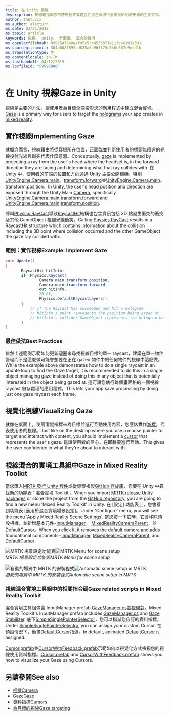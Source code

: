```yaml
---
title: 在 Unity 視線
description: 視線是指向您的應用程式會建立在混合實境中全像投影的使用者的主要方式。
author: thetuvix
ms.author: alexturn
ms.date: 03/21/2018
ms.topic: article
keywords: 視線、 unity、 全像圖、 混合的實境
ms.openlocfilehash: 09915479a9eef95c5ce4533371e113ab6191a331
ms.sourcegitcommit: 384b0087899cd835a3a965f75c6f6c607c9edd1b
ms.translationtype: MT
ms.contentlocale: zh-TW
ms.lasthandoff: 04/12/2019
ms.locfileid: "59597006"
---
```

# <a name="gaze-in-unity"></a><span data-ttu-id="98a8c-104">在 Unity 視線</span><span class="sxs-lookup"><span data-stu-id="98a8c-104">Gaze in Unity</span></span>

<span data-ttu-id="98a8c-105">[視線](gaze.md)是主要的方法，讓使用者為目標[全像投影](hologram.md)您的應用程式中建立[混合實境](mixed-reality.md)。</span><span class="sxs-lookup"><span data-stu-id="98a8c-105">[Gaze](gaze.md) is a primary way for users to target the [holograms](hologram.md) your app creates in [mixed reality](mixed-reality.md).</span></span>

## <a name="implementing-gaze"></a><span data-ttu-id="98a8c-106">實作視線</span><span class="sxs-lookup"><span data-stu-id="98a8c-106">Implementing Gaze</span></span>

<span data-ttu-id="98a8c-107">就概念而言，[視線](gaze.md)藉由將從耳機所在位置，正面臨並判斷使用者的標頭無限遠的光線投射光線與衝突代表什麼意思。</span><span class="sxs-lookup"><span data-stu-id="98a8c-107">Conceptually, [gaze](gaze.md) is implemented by projecting a ray from the user's head where the headset is, in the forward direction they are facing and determining what that ray collides with.</span></span> <span data-ttu-id="98a8c-108">在 Unity 中，使用者的前端的位置和方向透過 Unity 主要公開[相機](camera-in-unity.md)，特別[UnityEngine.Camera.main](http://docs.unity3d.com/ScriptReference/Camera-main.html)。[transform.forward](http://docs.unity3d.com/ScriptReference/Transform-forward.html)並[UnityEngine.Camera.main](http://docs.unity3d.com/ScriptReference/Camera-main.html)。[transform.position](http://docs.unity3d.com/ScriptReference/Transform-position.html)。</span><span class="sxs-lookup"><span data-stu-id="98a8c-108">In Unity, the user's head position and direction are exposed through the Unity Main [Camera](camera-in-unity.md), specifically [UnityEngine.Camera.main](http://docs.unity3d.com/ScriptReference/Camera-main.html).[transform.forward](http://docs.unity3d.com/ScriptReference/Transform-forward.html) and [UnityEngine.Camera.main](http://docs.unity3d.com/ScriptReference/Camera-main.html).[transform.position](http://docs.unity3d.com/ScriptReference/Transform-position.html).</span></span>

<span data-ttu-id="98a8c-109">呼叫[Physics.RayCast](http://docs.unity3d.com/ScriptReference/Physics.Raycast.html)導致[RaycastHit](http://docs.unity3d.com/ScriptReference/RaycastHit.html)結構也包含資訊包括 3D 點發生衝突的衝突及其他 GameObject 視線光線衝突。</span><span class="sxs-lookup"><span data-stu-id="98a8c-109">Calling [Physics.RayCast](http://docs.unity3d.com/ScriptReference/Physics.Raycast.html) results in a [RaycastHit](http://docs.unity3d.com/ScriptReference/RaycastHit.html) structure which contains information about the collision including the 3D point where collision occurred and the other GameObject the gaze ray collided with.</span></span>

### <a name="example-implement-gaze"></a><span data-ttu-id="98a8c-110">範例：實作視線</span><span class="sxs-lookup"><span data-stu-id="98a8c-110">Example: Implement Gaze</span></span>

```cs
void Update()
{
       RaycastHit hitInfo;
       if (Physics.Raycast(
               Camera.main.transform.position,
               Camera.main.transform.forward,
               out hitInfo,
               20.0f,
               Physics.DefaultRaycastLayers))
       {
           // If the Raycast has succeeded and hit a hologram
           // hitInfo's point represents the position being gazed at
           // hitInfo's collider GameObject represents the hologram being gazed at
       }
}
```

### <a name="best-practices"></a><span data-ttu-id="98a8c-111">最佳做法</span><span class="sxs-lookup"><span data-stu-id="98a8c-111">Best Practices</span></span>

<span data-ttu-id="98a8c-112">雖然上述範例示範如何更新迴圈來尋找視線目標的單一 raycast，建議在單一物件管理而不是這麼做可能會想要在正在 gazed 物件中的任何物件的視線中這麼做。</span><span class="sxs-lookup"><span data-stu-id="98a8c-112">While the example above demonstrates how to do a single raycast in an update loop to find the Gaze target, it is recommended to do this in a single object managing gaze instead of doing this in any object that is potentially interested in the object being gazed at.</span></span> <span data-ttu-id="98a8c-113">這可讓您執行每個畫面格的一個視線 raycast 儲存處理的應用程式。</span><span class="sxs-lookup"><span data-stu-id="98a8c-113">This lets your app save processing by doing just one gaze raycast each frame.</span></span>

## <a name="visualizing-gaze"></a><span data-ttu-id="98a8c-114">視覺化視線</span><span class="sxs-lookup"><span data-stu-id="98a8c-114">Visualizing Gaze</span></span>

<span data-ttu-id="98a8c-115">就像在桌面上，使用滑鼠指標來為目標並進行互動使用內容，您應該實作[游標](cursors.md)，代表使用者的視線。</span><span class="sxs-lookup"><span data-stu-id="98a8c-115">Just like on the desktop where you use a mouse pointer to target and interact with content, you should implement a [cursor](cursors.md) that represents the user's gaze.</span></span> <span data-ttu-id="98a8c-116">這讓使用者的信心，在即將要進行互動。</span><span class="sxs-lookup"><span data-stu-id="98a8c-116">This gives the user confidence in what they're about to interact with.</span></span>

## <a name="gaze-in-mixed-reality-toolkit"></a><span data-ttu-id="98a8c-117">視線混合的實境工具組中</span><span class="sxs-lookup"><span data-stu-id="98a8c-117">Gaze in Mixed Reality Toolkit</span></span>
<span data-ttu-id="98a8c-118">當您匯入[MRTK 發行 Unity 套件](https://github.com/Microsoft/MixedRealityToolkit-Unity/releases)或從專案複製[GitHub 存放庫](https://github.com/Microsoft/MixedRealityToolkit-Unity)，您要在 Unity 中尋找新的功能表 ' 混合實境 Toolkit'。</span><span class="sxs-lookup"><span data-stu-id="98a8c-118">When you import [MRTK release Unity packages](https://github.com/Microsoft/MixedRealityToolkit-Unity/releases) or clone the project from the [GitHub repository](https://github.com/Microsoft/MixedRealityToolkit-Unity), you are going to find a new menu 'Mixed Reality Toolkit' in Unity.</span></span> <span data-ttu-id="98a8c-119">在 [設定] 功能表上，您會看到功能表 [適用於混合實境場景設定]。</span><span class="sxs-lookup"><span data-stu-id="98a8c-119">Under 'Configure' menu, you will see the menu 'Apply Mixed Reality Scene Settings'.</span></span> <span data-ttu-id="98a8c-120">當您按一下它時，它會移除預設相機，並新增基本元件- [InputManager](https://github.com/Microsoft/MixedRealityToolkit-Unity/blob/htk_release/Assets/HoloToolkit/Input/Prefabs/InputManager.prefab)， [MixedRealityCameraParent](https://github.com/Microsoft/MixedRealityToolkit-Unity/blob/htk_release/Assets/HoloToolkit/Input/Prefabs/MixedRealityCameraParent.prefab)，並[DefaultCursor](https://github.com/Microsoft/MixedRealityToolkit-Unity/blob/htk_release/Assets/HoloToolkit/Input/Prefabs/Cursor/DefaultCursor.prefab)。</span><span class="sxs-lookup"><span data-stu-id="98a8c-120">When you click it, it removes the default camera and adds foundational components - [InputManager](https://github.com/Microsoft/MixedRealityToolkit-Unity/blob/htk_release/Assets/HoloToolkit/Input/Prefabs/InputManager.prefab), [MixedRealityCameraParent](https://github.com/Microsoft/MixedRealityToolkit-Unity/blob/htk_release/Assets/HoloToolkit/Input/Prefabs/MixedRealityCameraParent.prefab), and [DefaultCursor](https://github.com/Microsoft/MixedRealityToolkit-Unity/blob/htk_release/Assets/HoloToolkit/Input/Prefabs/Cursor/DefaultCursor.prefab).</span></span>

<span data-ttu-id="98a8c-121">![MRTK 場景設定功能表](images/MRTK_Input_Menu.png)</span><span class="sxs-lookup"><span data-stu-id="98a8c-121">![MRTK Menu for scene setup](images/MRTK_Input_Menu.png)</span></span><br>
<span data-ttu-id="98a8c-122">*MRTK 場景設定功能表*</span><span class="sxs-lookup"><span data-stu-id="98a8c-122">*MRTK Menu for scene setup*</span></span>

<span data-ttu-id="98a8c-123">![自動的場景中 MRTK 的安裝程式](images/MRTK_HowTo_Input1.png)</span><span class="sxs-lookup"><span data-stu-id="98a8c-123">![Automatic scene setup in MRTK](images/MRTK_HowTo_Input1.png)</span></span><br>
<span data-ttu-id="98a8c-124">*自動的場景中 MRTK 的安裝程式*</span><span class="sxs-lookup"><span data-stu-id="98a8c-124">*Automatic scene setup in MRTK*</span></span>

### <a name="gaze-related-scripts-in-mixed-reality-toolkit"></a><span data-ttu-id="98a8c-125">視線混合實境工具組中的相關指令碼</span><span class="sxs-lookup"><span data-stu-id="98a8c-125">Gaze related scripts in Mixed Reality Toolkit</span></span>
<span data-ttu-id="98a8c-126">混合實境工具組包含 InputManager prefab [GazeManager.cs](https://github.com/Microsoft/MixedRealityToolkit-Unity/blob/htk_release/Assets/HoloToolkit/Input/Scripts/Gaze/GazeManager.cs)並[視線對](https://github.com/Microsoft/MixedRealityToolkit-Unity/blob/htk_release/Assets/HoloToolkit/Input/Scripts/Gaze/GazeStabilizer.cs)。</span><span class="sxs-lookup"><span data-stu-id="98a8c-126">Mixed Reality Toolkit's InputManager prefab includes [GazeManager.cs](https://github.com/Microsoft/MixedRealityToolkit-Unity/blob/htk_release/Assets/HoloToolkit/Input/Scripts/Gaze/GazeManager.cs) and [Gaze Stabilizer](https://github.com/Microsoft/MixedRealityToolkit-Unity/blob/htk_release/Assets/HoloToolkit/Input/Scripts/Gaze/GazeStabilizer.cs).</span></span> <span data-ttu-id="98a8c-127">底下[SimpleSinglePointerSelector](https://github.com/Microsoft/MixedRealityToolkit-Unity/blob/htk_release/Assets/HoloToolkit/Input/Scripts/Focus/SimpleSinglePointerSelector.cs)，您可以指派您自訂的資料指標。</span><span class="sxs-lookup"><span data-stu-id="98a8c-127">Under [SimpleSinglePointerSelector](https://github.com/Microsoft/MixedRealityToolkit-Unity/blob/htk_release/Assets/HoloToolkit/Input/Scripts/Focus/SimpleSinglePointerSelector.cs), you can assign your custom Cursor.</span></span> <span data-ttu-id="98a8c-128">在預設情況下，動畫[DefaultCursor](https://github.com/Microsoft/MixedRealityToolkit-Unity/blob/htk_release/Assets/HoloToolkit/Input/Prefabs/Cursor/DefaultCursor.prefab)指派。</span><span class="sxs-lookup"><span data-stu-id="98a8c-128">In default, animated [DefaultCursor](https://github.com/Microsoft/MixedRealityToolkit-Unity/blob/htk_release/Assets/HoloToolkit/Input/Prefabs/Cursor/DefaultCursor.prefab) is assigned.</span></span>

<span data-ttu-id="98a8c-129">[Cursor.prefab](https://github.com/Microsoft/MixedRealityToolkit-Unity/tree/htk_release/Assets/HoloToolkit/Input/Prefabs/Cursor)並[CursorWithFeedback.prefab](https://github.com/Microsoft/MixedRealityToolkit-Unity/tree/htk_release/Assets/HoloToolkit/Input/Prefabs/Cursor)示範如何以視覺化方式檢視您的視線使用資料指標。</span><span class="sxs-lookup"><span data-stu-id="98a8c-129">[Cursor.prefab](https://github.com/Microsoft/MixedRealityToolkit-Unity/tree/htk_release/Assets/HoloToolkit/Input/Prefabs/Cursor) and [CursorWithFeedback.prefab](https://github.com/Microsoft/MixedRealityToolkit-Unity/tree/htk_release/Assets/HoloToolkit/Input/Prefabs/Cursor) shows you how to visualize your Gaze using Cursors.</span></span>

## <a name="see-also"></a><span data-ttu-id="98a8c-130">另請參閱</span><span class="sxs-lookup"><span data-stu-id="98a8c-130">See also</span></span>
* [<span data-ttu-id="98a8c-131">相機</span><span class="sxs-lookup"><span data-stu-id="98a8c-131">Camera</span></span>](camera-in-unity.md)
* [<span data-ttu-id="98a8c-132">Gaze</span><span class="sxs-lookup"><span data-stu-id="98a8c-132">Gaze</span></span>](gaze.md)
* [<span data-ttu-id="98a8c-133">資料指標</span><span class="sxs-lookup"><span data-stu-id="98a8c-133">Cursors</span></span>](cursors.md)
* [<span data-ttu-id="98a8c-134">為目標的視線</span><span class="sxs-lookup"><span data-stu-id="98a8c-134">Gaze targeting</span></span>](gaze-targeting.md)
